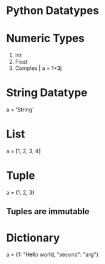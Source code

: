 # Python Datatypes

# Numeric Types

1. Int
2. Float
3. Complex | a = 1+3j

# String Datatype

a = 'String'

# List

a = [1, 2, 3, 4]

# Tuple 

a = (1, 2, 3)
## Tuples are immutable

# Dictionary

a = {1: "Hello world, "second": "arg"}

